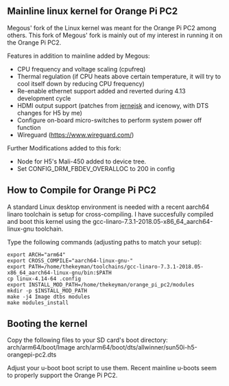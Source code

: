 Mainline linux kernel for Orange Pi PC2
---------------------------------------------------

Megous' fork of the Linux kernel was meant for the Orange Pi PC2 among others. This fork of Megous'
fork is mainly out of my interest in running it on the Orange Pi PC2.

Features in addition to mainline added by Megous:

- CPU frequency and voltage scaling (cpufreq)
- Thermal regulation (if CPU heats above certain temperature, it will try to cool itself down by reducing CPU frequency)
- Re-enable ethernet support added and reverted during 4.13 development cycle
- HDMI output support (patches from [jernejsk](https://github.com/jernejsk/linux-1/tree/h3_hdmi_audio_v1) and icenowy, with DTS changes for H5 by me)
- Configure on-board micro-switches to perform system power off function
- Wireguard (https://www.wireguard.com/)

Further Modifications added to this fork:

- Node for H5's Mali-450 added to device tree.
- Set CONFIG_DRM_FBDEV_OVERALLOC to 200 in config

How to Compile for Orange Pi PC2
--------------------------------

A standard Linux desktop environment is needed with a recent aarch64 linaro toolchain is setup for cross-compiling.
I have succesfully compiled and boot this kernel using the gcc-linaro-7.3.1-2018.05-x86_64_aarch64-linux-gnu toolchain.

Type the following commands (adjusting paths to match your setup):

    export ARCH="arm64"
    export CROSS_COMPILE="aarch64-linux-gnu-"
    export PATH=/home/thekeyman/toolchains/gcc-linaro-7.3.1-2018.05-x86_64_aarch64-linux-gnu/bin:$PATH
    cp linux-4.14-64 .config
    export INSTALL_MOD_PATH=/home/thekeyman/orange_pi_pc2/modules
    mkdir -p $INSTALL_MOD_PATH
    make -j4 Image dtbs modules
    make modules_install

Booting the kernel
--------------------

Copy the following files to your SD card's boot directory:
arch/arm64/boot/Image
arch/arm64/boot/dts/allwinner/sun50i-h5-orangepi-pc2.dts

Adjust your u-boot boot script to use them. Recent mainline u-boots seem to properly support the Orange Pi PC2.
